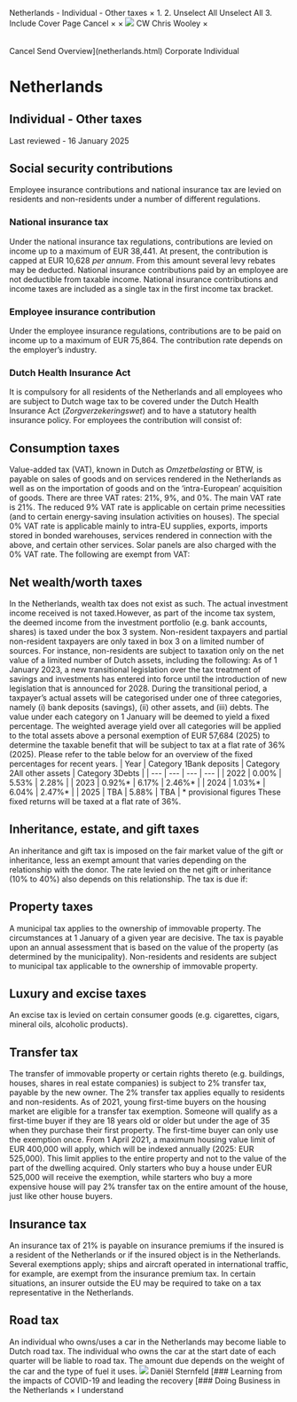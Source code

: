 Netherlands - Individual - Other taxes
×
1.
2.
Unselect All
Unselect All
3.
Include Cover Page
Cancel
×
×
![](-/media/world-wide-tax-summaries/attachments/global---chris-wooley.ashx%3Frev=ac5e5f3223b34096b1afc2a6009c7320&revision=ac5e5f32-23b3-4096-b1af-c2a6009c7320&hash=859B7ADC84DC2CBEC9760E9E6EE7DE6D0A8BFCDF)
CW
Chris Wooley
×
######
Cancel
Send
Overview](netherlands.html)
Corporate
Individual
# Netherlands
## Individual - Other taxes
Last reviewed - 16 January 2025
## Social security contributions
Employee insurance contributions and national insurance tax are levied on residents and non-residents under a number of different regulations.
### National insurance tax
Under the national insurance tax regulations, contributions are levied on income up to a maximum of EUR 38,441. At present, the contribution is capped at EUR 10,628 *per annum*. From this amount several levy rebates may be deducted. National insurance contributions paid by an employee are not deductible from taxable income. National insurance contributions and income taxes are included as a single tax in the first income tax bracket.
### Employee insurance contribution
Under the employee insurance regulations, contributions are to be paid on income up to a maximum of EUR 75,864. The contribution rate depends on the employer’s industry.
### Dutch Health Insurance Act
It is compulsory for all residents of the Netherlands and all employees who are subject to Dutch wage tax to be covered under the Dutch Health Insurance Act (*Zorgverzekeringswet*) and to have a statutory health insurance policy. For employees the contribution will consist of:
## Consumption taxes
Value-added tax (VAT), known in Dutch as *Omzetbelasting* or BTW, is payable on sales of goods and on services rendered in the Netherlands as well as on the importation of goods and on the ‘intra-European’ acquisition of goods. There are three VAT rates: 21%, 9%, and 0%.
The main VAT rate is 21%.
The reduced 9% VAT rate is applicable on certain prime necessities (and to certain energy-saving insulation activities on houses).
The special 0% VAT rate is applicable mainly to intra-EU supplies, exports, imports stored in bonded warehouses, services rendered in connection with the above, and certain other services.
Solar panels are also charged with the 0% VAT rate.
The following are exempt from VAT:
## Net wealth/worth taxes
In the Netherlands, wealth tax does not exist as such. The actual investment income received is not taxed.However, as part of the income tax system, the deemed income from the investment portfolio (e.g. bank accounts, shares) is taxed under the box 3 system. Non-resident taxpayers and partial non-resident taxpayers are only taxed in box 3 on a limited number of sources. For instance, non-residents are subject to taxation only on the net value of a limited number of Dutch assets, including the following:
As of 1 January 2023, a new transitional legislation over the tax treatment of savings and investments has entered into force until the introduction of new legislation that is announced for 2028.
During the transitional period, a taxpayer’s actual assets will be categorised under one of three categories, namely (i) bank deposits (savings), (ii) other assets, and (iii) debts.
The value under each category on 1 January will be deemed to yield a fixed percentage. The weighted average yield over all categories will be applied to the total assets above a personal exemption of EUR 57,684 (2025) to determine the taxable benefit that will be subject to tax at a flat rate of 36% (2025).
Please refer to the table below for an overview of the fixed percentages for recent years.
| Year | Category 1Bank deposits | Category 2All other assets | Category 3Debts |
| --- | --- | --- | --- |
| 2022 | 0.00% | 5.53% | 2.28% |
| 2023 | 0.92%\* | 6.17% | 2.46%\* |
| 2024 | 1.03%\* | 6.04% | 2.47%\* |
| 2025 | TBA | 5.88% | TBA |
\* provisional figures
These fixed returns will be taxed at a flat rate of 36%.
## Inheritance, estate, and gift taxes
An inheritance and gift tax is imposed on the fair market value of the gift or inheritance, less an exempt amount that varies depending on the relationship with the donor. The rate levied on the net gift or inheritance (10% to 40%) also depends on this relationship. The tax is due if:
## Property taxes
A municipal tax applies to the ownership of immovable property. The circumstances at 1 January of a given year are decisive. The tax is payable upon an annual assessment that is based on the value of the property (as determined by the municipality). Non-residents and residents are subject to municipal tax applicable to the ownership of immovable property.
## Luxury and excise taxes
An excise tax is levied on certain consumer goods (e.g. cigarettes, cigars, mineral oils, alcoholic products).
## Transfer tax
The transfer of immovable property or certain rights thereto (e.g. buildings, houses, shares in real estate companies) is subject to 2% transfer tax, payable by the new owner. The 2% transfer tax applies equally to residents and non-residents. As of 2021, young first-time buyers on the housing market are eligible for a transfer tax exemption. Someone will qualify as a first-time buyer if they are 18 years old or older but under the age of 35 when they purchase their first property. The first-time buyer can only use the exemption once. From 1 April 2021, a maximum housing value limit of EUR 400,000 will apply, which will be indexed annually (2025: EUR 525,000). This limit applies to the entire property and not to the value of the part of the dwelling acquired. Only starters who buy a house under EUR 525,000 will receive the exemption, while starters who buy a more expensive house will pay 2% transfer tax on the entire amount of the house, just like other house buyers.
## Insurance tax
An insurance tax of 21% is payable on insurance premiums if the insured is a resident of the Netherlands or if the insured object is in the Netherlands. Several exemptions apply; ships and aircraft operated in international traffic, for example, are exempt from the insurance premium tax. In certain situations, an insurer outside the EU may be required to take on a tax representative in the Netherlands.
## Road tax
An individual who owns/uses a car in the Netherlands may become liable to Dutch road tax. The individual who owns the car at the start date of each quarter will be liable to road tax. The amount due depends on the weight of the car and the type of fuel it uses.
![](-/media/world-wide-tax-summaries/netherlandsdaniel-sternfeldnetherlands--daniel-sternfeldjpg20220930133415243.ashx%3Frev=2be37df1a0c342f19e74bed14bfca350&revision=2be37df1-a0c3-42f1-9e74-bed14bfca350&hash=4FC1DC41DA3313DDAACAD536B33F0DE8235687DB)
Daniël Sternfeld
[### Learning from the impacts of COVID-19 and leading the recovery
[### Doing Business in the Netherlands
×
I understand